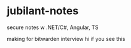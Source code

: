 # jubilant-notes
secure notes w .NET/C#, Angular, TS


making for bitwarden interview hi if you see this
